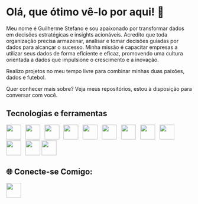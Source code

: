 <!DOCTYPE html>
<html lang="pt-br">
<head>
    <meta charset="UTF-8">
    <meta name="viewport" content="width=device-width, initial-scale=1.0">
    <link rel="stylesheet" type='text/css' href="https://cdn.jsdelivr.net/gh/devicons/devicon@latest/devicon.min.css" /> 
</head>
<body>
<h1>Olá, que ótimo vê-lo por aqui! 👋 </h1>
  
Meu nome é Guilherme Stefano e sou apaixonado por transformar dados em decisões estratégicas e insights acionáveis. Acredito que toda organização precisa armazenar, analisar e tomar decisões guiadas por dados para alcançar o sucesso. Minha missão é capacitar empresas a utilizar seus dados de forma eficiente e eficaz, promovendo uma cultura orientada a dados que impulsione o crescimento e a inovação.

Realizo projetos no meu tempo livre para combinar minhas duas paixões, dados e futebol. 

Quer conhecer mais sobre? Veja meus repositórios, estou à disposição para conversar com você. 

  <h2>Tecnologias e ferramentas</h2>
  <div>
      <img src="https://cdn.jsdelivr.net/gh/devicons/devicon@latest/icons/python/python-original.svg" style="height: 40px; width: 40px;"/> &nbsp;
      <img src="https://cdn.jsdelivr.net/gh/devicons/devicon@latest/icons/numpy/numpy-original.svg" style="height: 40px; width: 40px;"/> &nbsp;
      <img src="https://cdn.jsdelivr.net/gh/devicons/devicon@latest/icons/pandas/pandas-original.svg" style="height: 40px; width: 40px;"/> &nbsp;
      <img src="https://cdn.jsdelivr.net/gh/devicons/devicon@latest/icons/tensorflow/tensorflow-original.svg" style="height: 40px; width: 40px;"/> &nbsp;
      <img src="https://cdn.jsdelivr.net/gh/devicons/devicon@latest/icons/keras/keras-original.svg" style="height: 40px; width: 40px;"/> &nbsp;
      <img src="https://cdn.jsdelivr.net/gh/devicons/devicon@latest/icons/scikitlearn/scikitlearn-original.svg" style="height: 40px; width: 40px;"/> &nbsp;
      <img src="https://cdn.jsdelivr.net/gh/devicons/devicon@latest/icons/mysql/mysql-original.svg" style="height: 40px; width: 40px;"/> &nbsp;
      <img src="https://cdn.jsdelivr.net/gh/devicons/devicon@latest/icons/azuresqldatabase/azuresqldatabase-original.svg" style="height: 40px; width: 40px;"/> &nbsp;
      <img src="https://cdn.jsdelivr.net/gh/devicons/devicon@latest/icons/matplotlib/matplotlib-original-wordmark.svg" style="height: 40px; width: 40px;"/> &nbsp;
      <img src="https://cdn.jsdelivr.net/gh/devicons/devicon@latest/icons/django/django-plain.svg" style="height: 40px; width: 40px;"/> &nbsp;
      <img src="https://cdn.jsdelivr.net/gh/devicons/devicon@latest/icons/docker/docker-original.svg" style="height: 40px; width: 40px;"/>
      <img src="https://cdn.jsdelivr.net/gh/devicons/devicon@latest/icons/selenium/selenium-original.svg" style="height: 40px; width: 40px;"/> &nbsp;
    </div>
          
  <h2>🌐 Conecte-se Comigo:</h2>
  
  <a href="https://www.linkedin.com/in/guilhermestefano">
    <img src="https://cdn.jsdelivr.net/gh/devicons/devicon@latest/icons/linkedin/linkedin-original.svg" style="height: 40px; width: 40px;" /> 
  </a> 
                           
</body>
</html>
